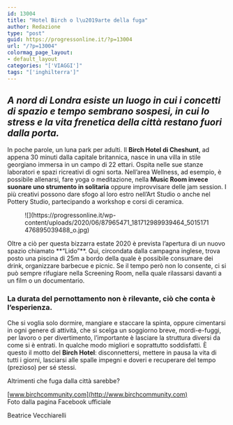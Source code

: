 ```yaml
---
id: 13004
title: "Hotel Birch o l\u2019arte della fuga"
author: Redazione
type: "post"
guid: https://progressonline.it/?p=13004
url: "/?p=13004"
colormag_page_layout:
- default_layout
categories: "['VIAGGI']"
tags: "['inghilterra']"
---
```


## *A nord di Londra esiste un luogo in cui i concetti di spazio e tempo sembrano sospesi, in cui lo stress e la vita frenetica della città restano fuori dalla porta.*

In poche parole, un luna park per adulti. Il **Birch Hotel di Cheshunt**, ad appena 30 minuti dalla capitale britannica, nasce in una villa in stile georgiano immersa in un campo di 22 ettari. Ospita nelle sue stanze laboratori e spazi ricreativi di ogni sorta. Nell’area Wellness, ad esempio, è possibile allenarsi, fare yoga o meditazione, nella **Music Room invece suonare uno strumento in solitaria** oppure improvvisare delle jam session. I più creativi possono dare sfogo al loro estro nell’Art Studio o anche nel Pottery Studio, partecipando a workshop e corsi di ceramica.

<div class="wp-block-image"><figure class="alignleft size-large is-resized">![](https://progressonline.it/wp-content/uploads/2020/06/87965471_181712989939464_5015171476895039488_o.jpg)</figure></div>Oltre a ciò per questa bizzarra estate 2020 è prevista l’apertura di un nuovo spazio chiamato **“Lido”**. Qui, circondata dalla campagna inglese, trova posto una piscina di 25m a bordo della quale è possibile consumare dei drink, organizzare barbecue e picnic. Se il tempo però non lo consente, ci si può sempre rifugiare nella Screening Room, nella quale rilassarsi davanti a un film o un documentario.

### La durata del pernottamento non è rilevante, ciò che conta è l’esperienza.

 Che si voglia solo dormire, mangiare e staccare la spinta, oppure cimentarsi in ogni genere di attività, che si scelga un soggiorno breve, mordi-e-fuggi, per lavoro o per divertimento, l’importante è lasciare la struttura diversi da come si è entrati. In qualche modo migliori e soprattutto soddisfatti. È questo il motto del **Birch Hotel**: disconnettersi, mettere in pausa la vita di tutti i giorni, lasciarsi alle spalle impegni e doveri e recuperare del tempo (prezioso) per sé stessi.

Altrimenti che fuga dalla città sarebbe?

[www.birchcommunity.com](http://www.birchcommunity.com)  
Foto dalla pagina Facebook ufficiale

Beatrice Vecchiarelli